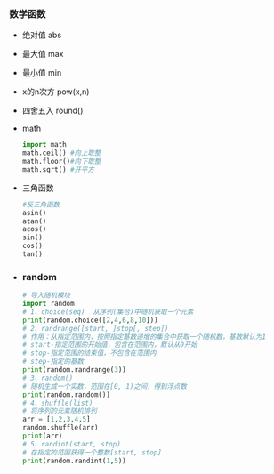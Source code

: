 ### 数学函数

- 绝对值 abs

- 最大值 max

- 最小值 min

- x的n次方 pow(x,n)

- 四舍五入 round()

- math

  ```python
  import math
  math.ceil() #向上取整
  math.floor()#向下取整
  math.sqrt() #开平方
  ```

  

- 三角函数

  ```python
  #反三角函数
  asin()
  atan()
  acos()
  sin()
  cos()
  tan()
  ```

  

- ### random

  ```python
  # 导入随机模块
  import random
  # 1、choice(seq)  从序列(集合)中随机获取一个元素  
  print(random.choice([2,4,6,8,10]))  
  # 2、randrange([start, ]stop[, step])  
  # 作用：从指定范围内，按照指定基数递增的集合中获取一个随机数，基数默认为1  
  # start-指定范围的开始值，包含在范围内，默认从0开始  
  # stop-指定范围的结束值，不包含在范围内  
  # step-指定的基数  
  print(random.randrange(3))
  # 3、random()  
  # 随机生成一个实数，范围在[0, 1)之间，得到浮点数  
  print(random.random())  
  # 4、shuffle(list)  
  # 将序列的元素随机排列  
  arr = [1,2,3,4,5]  
  random.shuffle(arr)  
  print(arr)  
  # 5、randint(start, stop)  
  # 在指定的范围获得一个整数[start, stop]  
  print(random.randint(1,5))
  ```

  